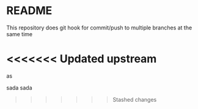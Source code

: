 # README

This repository does git hook for commit/push to multiple branches at the same time


<<<<<<< Updated upstream
=======
as

sada
sada
>>>>>>> Stashed changes
